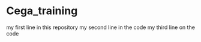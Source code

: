 # Cega_training
my first line in this repository
my second line in the code
my third line on the code
